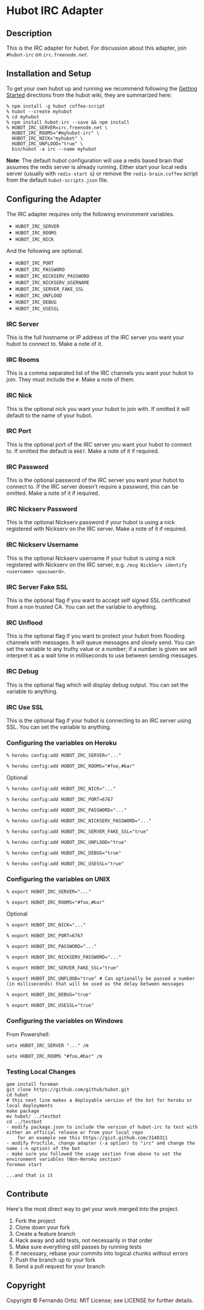 # Hubot IRC Adapter

## Description

This is the IRC adapter for hubot.  For discussion about this adapter, join `#hubot-irc` on `irc.freenode.net`.

## Installation and Setup

To get your own hubot up and running we recommend following the [Getting Started](https://github.com/github/hubot/tree/master/docs) directions from the hubot wiki, they are summarized here:

    % npm install -g hubot coffee-script
    % hubot --create myhubot
    % cd myhubot
    % npm install hubot-irc --save && npm install
    % HUBOT_IRC_SERVER=irc.freenode.net \
      HUBOT_IRC_ROOMS="#myhubot-irc" \
      HUBOT_IRC_NICK="myhubot" \
      HUBOT_IRC_UNFLOOD="true" \
      bin/hubot -a irc --name myhubot

**Note**: The default hubot configuration will use a redis based brain that assumes the redis server is already running.  Either start your local redis server (usually with `redis-start &`) or remove the `redis-brain.coffee` script from the default `hubot-scripts.json` file.

## Configuring the Adapter

The IRC adapter requires only the following environment variables.

* `HUBOT_IRC_SERVER`
* `HUBOT_IRC_ROOMS`
* `HUBOT_IRC_NICK`

And the following are optional.

* `HUBOT_IRC_PORT`
* `HUBOT_IRC_PASSWORD`
* `HUBOT_IRC_NICKSERV_PASSWORD`
* `HUBOT_IRC_NICKSERV_USERNAME`
* `HUBOT_IRC_SERVER_FAKE_SSL`
* `HUBOT_IRC_UNFLOOD`
* `HUBOT_IRC_DEBUG`
* `HUBOT_IRC_USESSL`

### IRC Server

This is the full hostname or IP address of the IRC server you want your hubot
to connect to. Make a note of it.

### IRC Rooms

This is a comma separated list of the IRC channels you want your hubot to join.
They must include the `#`. Make a note of them.

### IRC Nick

This is the optional nick you want your hubot to join with. If omitted it will
default to the name of your hubot.

### IRC Port

This is the optional port of the IRC server you want your hubot to connect to.
If omitted the default is `6667`. Make a note of it if required.

### IRC Password

This is the optional password of the IRC server you want your hubot to connect
to. If the IRC server doesn't require a password, this can be omitted. Make a
note of it if required.

### IRC Nickserv Password

This is the optional Nickserv password if your hubot is using a nick registered
with Nickserv on the IRC server. Make a note of it if required.

### IRC Nickserv Username

This is the optional Nickserv username if your hubot is using a nick registered
with Nickserv on the IRC server, e.g. `/msg NickServ identify <username> <password>`.

### IRC Server Fake SSL

This is the optional flag if you want to accept self signed SSL certificated
from a non trusted CA. You can set the variable to anything.

### IRC Unflood

This is the optional flag if you want to protect your hubot from flooding
channels with messages. It will queue messages and slowly send. You can set the
variable to any truthy value or a number; if a number is given we will interpret it as
a wait time in milliseconds to use between sending messages.

### IRC Debug

This is the optional flag which will display debug output. You can set the
variable to anything.

### IRC Use SSL

This is the optional flag if your hubot is connecting to an IRC server using
SSL. You can set the variable to anything.

### Configuring the variables on Heroku

    % heroku config:add HUBOT_IRC_SERVER="..."

    % heroku config:add HUBOT_IRC_ROOMS="#foo,#bar"

Optional

    % heroku config:add HUBOT_IRC_NICK="..."

    % heroku config:add HUBOT_IRC_PORT=6767

    % heroku config:add HUBOT_IRC_PASSWORD="..."

    % heroku config:add HUBOT_IRC_NICKSERV_PASSWORD="..."

    % heroku config:add HUBOT_IRC_SERVER_FAKE_SSL="true"

    % heroku config:add HUBOT_IRC_UNFLOOD="true"

    % heroku config:add HUBOT_IRC_DEBUG="true"

    % heroku config:add HUBOT_IRC_USESSL="true"

### Configuring the variables on UNIX

    % export HUBOT_IRC_SERVER="..."

    % export HUBOT_IRC_ROOMS="#foo,#bar"

Optional

    % export HUBOT_IRC_NICK="..."

    % export HUBOT_IRC_PORT=6767

    % export HUBOT_IRC_PASSWORD="..."

    % export HUBOT_IRC_NICKSERV_PASSWORD="..."

    % export HUBOT_IRC_SERVER_FAKE_SSL="true"

    % export HUBOT_IRC_UNFLOOD="true" # Can optionally be passed a number (in milliseconds) that will be used as the delay between messages

    % export HUBOT_IRC_DEBUG="true"

    % export HUBOT_IRC_USESSL="true"

### Configuring the variables on Windows

From Powershell:

    setx HUBOT_IRC_SERVER "..." /m

    setx HUBOT_IRC_ROOMS "#foo,#bar" /m
    
### Testing Local Changes

    gem install foreman
    git clone https://github.com/github/hubot.git
    cd hubot
    # this next line makes a deployable version of the bot for heroku or local deployments
    make package 
    mv hubot/ ../testbot
    cd ../testbot
    - modify package.json to include the version of hubot-irc to test with either an official release or from your local repo
        for an example see this https://gist.github.com/3148311
    - modify Procfile, change adapter (-a option) to "irc" and change the name (-n option) of the bot
    - make sure you followed the usage section from above to set the environment variables (Non-Heroku section)
    foreman start
    
    ...and that is it

## Contribute

Here's the most direct way to get your work merged into the project.

1. Fork the project
2. Clone down your fork
3. Create a feature branch
4. Hack away and add tests, not necessarily in that order
5. Make sure everything still passes by running tests
6. If necessary, rebase your commits into logical chunks without errors
7. Push the branch up to your fork
8. Send a pull request for your branch

## Copyright

Copyright &copy; Fernando Ortiz. MIT License; see LICENSE for further details.


